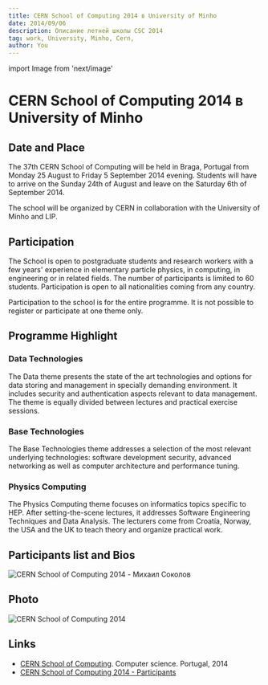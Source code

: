 ```yaml
---
title: CERN School of Computing 2014 в University of Minho
date: 2014/09/06
description: Описание летней школы CSC 2014
tag: work, University, Minho, Cern,
author: You
---
```

import Image from 'next/image'

# CERN School of Computing 2014 в University of Minho

## Date and Place

The 37th CERN School of Computing will be held in Braga, Portugal from Monday 25 August to Friday 5 September 2014 evening. Students will have to arrive on the Sunday 24th of August and leave on the Saturday 6th of September 2014.

The school will be organized by CERN in collaboration with the University of Minho and LIP.

## Participation
The School is open to postgraduate students and research workers with a few years' experience in elementary particle physics, in computing, in engineering or in related fields. The number of participants is limited to 60 students. Participation is open to all nationalities coming from any country.

Participation to the school is for the entire programme. It is not possible to register or participate at one theme only.

## Programme Highlight

### Data Technologies

The Data theme presents the state of the art technologies and options for data storing and management in specially demanding environment. It includes security and authentication aspects relevant to data management. The theme is equally divided between lectures and practical exercise sessions.	

### Base Technologies

The Base Technologies theme addresses a selection of the most relevant underlying technologies: software development security, advanced networking as well as computer architecture and performance tuning.	

### Physics Computing

The Physics Computing theme focuses on informatics topics specific to HEP. After setting-the-scene lectures, it addresses Software Engineering Techniques and Data Analysis. The lecturers come from Croatia, Norway, the USA and the UK to teach theory and organize practical work.

## Participants list and Bios

<Image
  src="/images/sokolov-michael-cern-2014.png"
  alt="CERN School of Computing 2014 - Михаил Соколов"
  width={1024}
  height={255}
  priority
  className="next-image"
/>

## Photo

<Image
  src="/images/photo_cern_csc_2014.jpg"
  alt="CERN School of Computing 2014"
  width={1280}
  height={685}
  priority
  className="next-image"
/>

## Links

- [CERN School of Computing](https://indico.cern.ch/event/298406/). Computer science. Portugal, 2014
- [CERN School of Computing 2014 - Participants](https://indico.cern.ch/event/298406/images/2931-Participants_Bio_PicturesV2.pdf)
